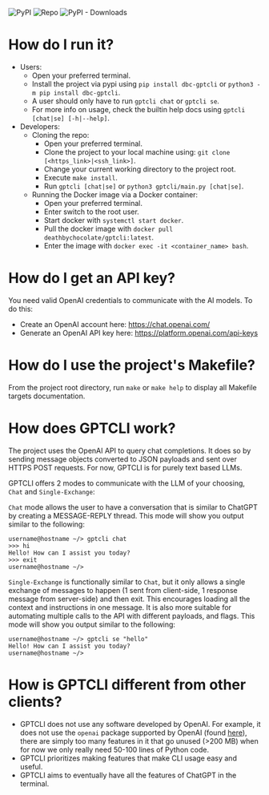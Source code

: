 ![PyPI](https://img.shields.io/pypi/v/dbc-gptcli?label=pypi%20version)
![Repo](https://img.shields.io/github/v/tag/deathbychocolate/gptcli?label=repo%20version)
![PyPI - Downloads](https://img.shields.io/pypi/dm/dbc-gptcli)

# How do I run it?
- Users:
    - Open your preferred terminal.
    - Install the project via pypi using `pip install dbc-gptcli` or `python3 -m pip install dbc-gptcli`.
    - A user should only have to run `gptcli chat` or `gptcli se`.
    - For more info on usage, check the builtin help docs using `gptcli [chat|se] [-h|--help]`.
- Developers:
    - Cloning the repo:
        - Open your preferred terminal.
        - Clone the project to your local machine using: `git clone [<https_link>|<ssh_link>]`.
        - Change your current working directory to the project root.
        - Execute `make install`.
        - Run `gptcli [chat|se]` or `python3 gptcli/main.py [chat|se]`.
    - Running the Docker image via a Docker container:
        - Open your preferred terminal.
        - Enter switch to the root user.
        - Start docker with `systemctl start docker`.
        - Pull the docker image with `docker pull deathbychocolate/gptcli:latest`.
        - Enter the image with `docker exec -it <container_name> bash`.

# How do I get an API key?
You need valid OpenAI credentials to communicate with the AI models. To do this:
- Create an OpenAI account here: https://chat.openai.com/
- Generate an OpenAI API key here: https://platform.openai.com/api-keys

# How do I use the project's Makefile?
From the project root directory, run `make` or `make help` to display all Makefile targets documentation.

# How does GPTCLI work?
The project uses the OpenAI API to query chat completions. It does so by sending message objects converted to JSON payloads and sent over HTTPS POST requests. For now, GPTCLI is for purely text based LLMs.

GPTCLI offers 2 modes to communicate with the LLM of your choosing, `Chat` and `Single-Exchange`:

`Chat` mode allows the user to have a conversation that is similar to ChatGPT by creating a MESSAGE-REPLY thread. This mode will show you output similar to the following:
```text
username@hostname ~/> gptcli chat
>>> hi
Hello! How can I assist you today?
>>> exit
username@hostname ~/>
```

`Single-Exchange` is functionally similar to `Chat`, but it only allows a single exchange of messages to happen (1 sent from client-side, 1 response message from server-side) and then exit. This encourages loading all the context and instructions in one message. It is also more suitable for automating multiple calls to the API with different payloads, and flags. This mode will show you output similar to the following:
```text
username@hostname ~/> gptcli se "hello"
Hello! How can I assist you today?
username@hostname ~/>
```

# How is GPTCLI different from other clients?
- GPTCLI does not use any software developed by OpenAI. For example, it does not use the `openai` package supported by OpenAI (found [here](https://github.com/openai/openai-python?tab=readme-ov-file)), there are simply too many features in it that go unused (>200 MB) when for now we only really need 50-100 lines of Python code.
- GPTCLI prioritizes making features that make CLI usage easy and useful.
- GPTCLI aims to eventually have all the features of ChatGPT in the terminal.
